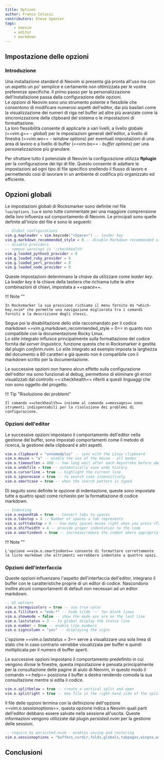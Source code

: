 ```yaml
---
title: Options
author: Franco Colussi
contributors: Steve Spencer
tags:
    - neovim
    - editor
    - markdown
---
```

<!--vale off-->
## Impostazione delle opzioni

### Introduzione

Una installazione standard di Neovim si presenta già pronta all'uso ma con un aspetto un po' semplice e certamente non ottimizzata per le vostre preferenze specifiche. Il primo passo per la personalizzazione dell'installazione passa dalla configurazione delle opzioni.  
Le opzioni di Neovim sono uno strumento potente e flessibile che consentono di modificare numerosi aspetti dell'editor, dai più basilari come la visualizzazione dei numeri di riga nel buffer ad altre più avanzate come la sincronizzazione della clipboard del sistema o le impostazioni di formattazione.  
La loro flessibilità consente di applicarle a vari livelli, a livello globale (==vim.g== - *global*) per le impostazioni generali dell'editor, a livello di finestra (==vim.wo== - *window options*) per eventuali impostazioni di una area di lavoro e a livello di buffer (==vim.bo== - *buffer options*) per una personalizzazione più granulare.

Per sfruttare tutto il potenziale di Neovim la configurazione utilizza **ftplugin** per la configurazione dei tipi di file. Questo consente di adattare le impostazioni ad ogni tipo di file specifico snellendo il flusso di lavoro e permettendo così di lavorare in un ambiente di codifica più organizzato ed efficiente.

## Opzioni globali

Le impostazioni globali di Rocksmarker sono definite nel file `lua/options.lua` e sono tutte commentate per una maggiore comprensione della loro influenza sul comportamento di Neovim. Le principali sono quelle definite all'inizio del file e sono le seguenti:

```lua
-- Global configurations
vim.g.mapleader = vim.keycode("<Space>") -- leader key
vim.g.markdown_recommended_style = 0 -- disable Markdown recommended style
-- disable providers
-- remove warnings in ':checkhealth'
vim.g.loaded_python3_provider = 0
vim.g.loaded_ruby_provider = 0
vim.g.loaded_perl_provider = 0
vim.g.loaded_node_provider = 0
```

Queste impostazioni determinano la chiave da utilizzare come *leader key*. La *leader key* è la chiave della tastiera che richiama tutte le altre combinazioni di chiavi, impostata a ++space++.  

!!! Note ""

    In Rocksmarker la sua pressione richiama il menu fornito da *which-key.nvim* che permette una navigazione migliorata tra i comandi forniti e la descrizione degli stessi.

Segue poi la disabilitazione dello stile raccomandato per il codice markdown ==vim.g.markdown_recommended_style = 0== in quanto non compatibile con la documentazione Rocky Linux.  
Lo stile integrato influisce principalmente sulla formattazione del codice fornita dal *server linguistico*, funzione questa che in Rocksmarker è gestita dal plugin *conform.nvim*. Lo stile integrato ad esempio imposta la larghezza del documento a 80 caratteri e già questo non è compatibile con il markdown scritto per la documentazione.

Le successive opzioni non hanno alcun effetto sulla configurazione dell'editor ma sono funzionali al debug, permettono di eliminare gli errori visualizzati dal controllo ==:checkhealth== riferiti a questi linguaggi che non sono oggetto del progetto.

!!! Tip "Risoluzione dei problemi"

    Il comando ==checkhealth== insieme al comando ==messages== sono strumenti indispensabili per la risoluzione dei problemi di configurazione.

### Opzioni dell'editor

Le successive opzioni impostano il comportamento dell'editor nella gestione del buffer, sono impostati comportamenti come il metodo di ricerca, la gestione della clipboard e altri aspetti.

```lua
vim.o.clipboard = "unnamedplus" -- sync with the Linux clipboard
vim.o.mouse = "a" -- enable the use of the mouse - all modes
vim.o.timeoutlen = 400 -- how long wait after each keystroke before aborting it
vim.o.undofile = true -- automatically save undo history
vim.o.cursorline = true -- highlight the current line
vim.o.ignorecase = true -- to search case insensitively
vim.o.smartcase = true -- when the search pattern is typed
```

Di seguito sono definite le opzione di indentazione, queste sono impostate tutte a quattro spazi come richiesto per la formattazione di codice markdown.

```lua
-- Indenting
vim.o.expandtab = true -- Convert tabs to spaces
vim.o.tabstop = 4 -- Number of spaces a tab represents
vim.o.softtabstop = 4 -- how many spaces moves right when you press <Tab>
vim.o.shiftwidth = 4 -- provide proper indentation to the code
vim.o.smartindent = true -- increase/reduce the indent where appropriate
```

!!! Note ""

    L'opzione ==vim.o.smartindent== consente di formattare correttamente le liste markdown che altrimenti verrebbero indentate a quattro spazi.

### Opzioni dell'interfaccia

Queste opzioni influenzano l'aspetto dell'interfaccia dell'editor, integrano il buffer con le caratteristiche proprie di un editor di codice. Nascondono inoltre alcuni comportamenti di default non necessari ad un editor markdown.

```lua
-- UI options
vim.o.termguicolors = true -- use true color
vim.o.fillchars = "eob:*" -- hide tilde '~' for blank lines
vim.o.showmode = false -- show the mode you are on the last line
vim.o.laststatus = 3 -- to global display the status line
vim.o.number = true -- enable line numbers
vim.o.signcolumn = "yes" -- displaying the signs
```

L'opzione ==vim.o.laststatus = 3== serve a visualizzare una sola linea di stato che in caso contrario verrebbe visualizzata per buffer e quindi moltiplicata per il numero di buffer aperti.

Le successive opzioni impostano il comportamento predefinito in cui vengono divise le finestre, questa impostazione è pensata principalmente per la consultazione delle pagine di aiuto di Neovim, in questo modo il comando ==:help== posiziona il buffer a destra rendendo comoda la sua consultazione mentre si edita il codice.

```lua
vim.o.splitbelow = true -- create a vertical split and open
vim.o.splitright = true -- new file in the right-hand side of the split
```

Il file delle opzioni termina con la definizione dell'opzione ==vim.o.sessionoptions==, questa opzione indica a Neovim quali parti dell'editor debbano essere salvate nella sessione all'uscita. Queste informazioni vengono utilizzate dal plugin *persisted.nvim* per la gestione delle sessioni.

```lua
-- require by persisted.nvim - enables saving and restoring
vim.o.sessionoptions = "buffers,curdir,folds,globals,tabpages,winpos,winsize"
```

## Conclusioni

